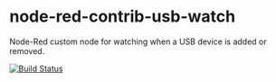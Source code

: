 # node-red-contrib-usb-watch
 Node-Red custom node for watching when a USB device is added or removed.

[![Build Status](https://dev.azure.com/moritonal/node-red-contrib-usb-watch/_apis/build/status/Windows%20-%20Release?branchName=master)](https://dev.azure.com/moritonal/node-red-contrib-usb-watch/_build/latest?definitionId=2&branchName=master)
